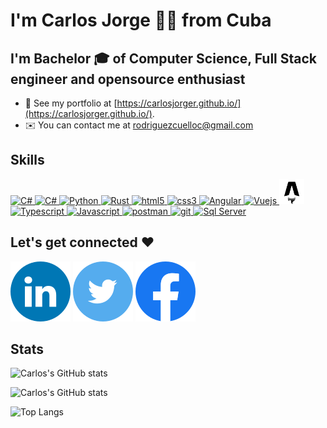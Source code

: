 # **I'm Carlos Jorge 👨‍💻 from Cuba**

## I'm Bachelor 🎓 of Computer Science, Full Stack engineer and opensource enthusiast

- 💼 See my portfolio at [https://carlosjorger.github.io/](https://carlosjorger.github.io/).
- ✉️ You can contact me at [rodriguezcuelloc@gmail.com](mailto:rodriguezcuelloc@gmail.com)

## **Skills**

  <a href="https://docs.microsoft.com/en-us/dotnet/csharp/" target="_blank" rel="noreferrer">
    <img src="https://raw.githubusercontent.com/danielcranney/readme-generator/main/public/icons/skills/csharp-colored.svg" width="36" height="36" alt="C#" />
  </a>
  <a href="https://dotnet.microsoft.com/en-us/" target="_blank" rel="noreferrer">
    <img src="https://user-images.githubusercontent.com/25181517/121405754-b4f48f80-c95d-11eb-8893-fc325bde617f.png" width="36" height="36" alt="C#" />
  </a>
  <a href="https://www.python.org/" target="_blank" rel="noreferrer">
    <img src="https://raw.githubusercontent.com/danielcranney/readme-generator/main/public/icons/skills/python-colored.svg" width="36" height="36" alt="Python" />
  </a>
    <a href="https://www.rust-lang.org/" target="_blank" rel="noreferrer">
    <img src="https://raw.githubusercontent.com/danielcranney/readme-generator/main/public/icons/skills/rust.svg" width="40" height="40" alt="Rust" />
  </a>
   <a href="https://developer.mozilla.org/en-US/docs/Glossary/HTML5" target="_blank"> <img src="https://raw.githubusercontent.com/danielcranney/readme-generator/main/public/icons/skills/html5-colored.svg" alt="html5" width="40" height="40"/> </a>
    <a href="https://www.w3schools.com/css/" target="_blank"> <img src="https://raw.githubusercontent.com/danielcranney/readme-generator/main/public/icons/skills/css3-colored.svg" alt="css3" width="40" height="40"/> </a>
    <a href="https://angular.io/" target="_blank" rel="noreferrer">
    <img src="https://raw.githubusercontent.com/danielcranney/readme-generator/main/public/icons/skills/angularjs-colored.svg" width="40" height="40" alt="Angular" />
     <a href="https://vuejs.org/" target="_blank" rel="noreferrer">
     <img src="https://raw.githubusercontent.com/danielcranney/readme-generator/main/public/icons/skills/vuejs-colored.svg" width="36" height="36" alt="Vuejs" />
  </a>
  <a href="https://astro.build/" target="_blank" rel="noreferrer">
     <img src="public/favicon.svg" width="40" height="40" alt="Astro" />
  </a>
  <a href="https://www.typescriptlang.org/" target="_blank" rel="noreferrer">
    <img src="https://raw.githubusercontent.com/danielcranney/readme-generator/main/public/icons/skills/typescript-colored.svg" width="36" height="36" alt="Typescript" />
  </a>
  <a href="https://developer.mozilla.org/en-US/docs/Web/JavaScript" target="_blank" rel="noreferrer">
    <img src="https://raw.githubusercontent.com/danielcranney/readme-generator/main/public/icons/skills/javascript-colored.svg" width="36" height="36" alt="Javascript" />
  </a>
  <a href="https://www.postman.com/" target="_blank"> <img src="https://www.vectorlogo.zone/logos/getpostman/getpostman-icon.svg" alt="postman" width="36" height="36"/> </a>
  <a href="https://git-scm.com/" target="_blank"> <img src="https://www.vectorlogo.zone/logos/git-scm/git-scm-icon.svg" alt="git" width="40" height="40"/> </a>
  <a href="https://www.microsoft.com/sql-server/" target="_blank"> <img src="https://user-images.githubusercontent.com/4249331/52232852-e2c4f780-28bd-11e9-835d-1e3cf3e43888.png" alt="Sql Server" width="40" height="40"/> </a>

## **Let's get connected** ❤️

[![Linkedin Badge](/public/LinkedIN.svg)](https://www.linkedin.com/in/carlosjorger)
[![Twitter Badge](public/Twitter.svg)](https://twitter.com/carlosjorgerc)
[![Facebook Badge](public/Facebook.svg)](https://www.facebook.com/carlosjorge.rodriguezcuello)

## **Stats**

![Carlos's GitHub stats](https://github-readme-stats-six-orpin-55.vercel.app/api?username=carlosjorger&show_icons=true&theme=tokyonight)

![Carlos's GitHub stats](https://github-readme-streak-stats.herokuapp.com/?user=carlosjorger&show_icons=true&theme=tokyonight)

![Top Langs](https://github-readme-stats-six-orpin-55.vercel.app/api/top-langs?username=carlosjorger&theme=tokyonight&layout=compact&langs_count=8)
